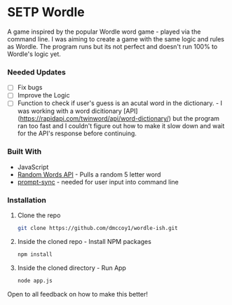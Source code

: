 # SETP Wordle

A game inspired by the popular Wordle word game - played via the command line. I was aiming to create a game with the same logic and rules as Wordle. The program runs but its not perfect and doesn't run 100% to Wordle's logic yet.

### Needed Updates 
- [ ] Fix bugs 
- [ ] Improve the Logic
- [ ] Function to check if user's guess is an acutal word in the dictionary. - I was working with a word dicitionary [API]  (https://rapidapi.com/twinword/api/word-dictionary/) but the program ran too fast and I couldn't figure out how to make it slow down and wait for the API's response before continuing.  

### Built With

* JavaScript
* [Random Words API](https://rapidapi.com/sheharyar566/api/random-words5) - Pulls a random 5 letter word 
* [prompt-sync](https://www.npmjs.com/package/prompt-sync) - needed for user input into command line


### Installation

1. Clone the repo
   ```sh
   git clone https://github.com/dmccoy1/wordle-ish.git
   ```
2. Inside the cloned repo - Install NPM packages
   ```sh
   npm install
   ```
3. Inside the cloned directory - Run App
   ```sh
   node app.js
   ```
Open to all feedback on how to make this better! 
